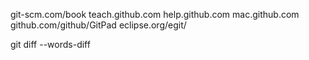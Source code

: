 git-scm.com/book
teach.github.com
help.github.com
mac.github.com
github.com/github/GitPad
eclipse.org/egit/

git diff --words-diff
